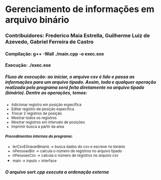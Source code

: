 # Gerenciamento de informações em arquivo binário

### Contribuidores: Frederico Maia Estrella, Guilherme Luiz de Azevedo, Gabriel Ferreira de Castro

#### Compilação: g++ -Wall ./main.cpp -o exec.exe

#### Execução: ./exec.exe

##### Fluxo de execução: ao iniciar, o arquivo csv é lido e passa as informações para um arquivo tipado. Assim, toda e qualquer operação realizada pelo programa será feita diretamente no arquivo tipado (binário). Dentre as operações, temos:
<small>
  
* Adicionar registro em posição específica
* Editar registro de posição específica
* Trocar 2 registros de posição
* Mostrar todos os registros
* Mostrar registros em intervalo de posições
* Imprimir busca a partir da area
  

##### Procedimentos internas do programa:
* lerCsvEGravarBinario -> busca dados do csv e escreve no binário 
* nPessoasBin -> calcula o número de registros no arquivo tipado
* nPessoasCsv -> calcula o número de registros no arquivo csv
* main -> inputs + interface </small>


##### O arquivo sort.cpp executa a ordenação externa

